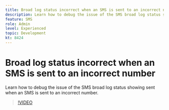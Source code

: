 ```yaml
---
title: Broad log status incorrect when an SMS is sent to an incorrect number
description: Learn how to debug the issue of the SMS broad log status showing sent when an SMS is sent to an incorrect number.
feature: SMS
role: Admin
level: Experienced 
topic: Development
kt: 8424
---
```


# Broad log status incorrect when an SMS is sent to an incorrect number

Learn how to debug the issue of the SMS broad log status showing sent when an SMS is sent to an incorrect number.

>[!VIDEO](https://video.tv.adobe.com/v/335980?quality=12)
